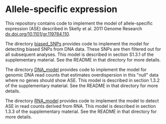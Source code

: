 # Allele-specific expression

This repository contains code to implement the model of allele-specific expression
(ASE) described in Skelly et al. 2011 Genome Research 
[dx.doi.org/10.1101/gr.119784.110](dx.doi.org/10.1101/gr.119784.110).

The directory [biased_SNPs](biased_SNPs) provides code to implement the model
for detecting biased SNPs from DNA data. These SNPs are then filtered out for all
subsequent analyses. This model is described in section S1.3.1 of the 
supplementary material. See the README in that directory for more details.

The directory [DNA_model](DNA_model) provides code to implement the model
for genomic DNA read counts that estimates overdispersion in this "null" data where 
no genes should show ASE. This model is described in section 1.3.2 of the 
supplementary material. See the README in that directory for more details.

The directory [RNA_model](RNA_model) provides code to implement the model
to detect ASE in read counts derived from RNA. This model is described in section 1.3.3 
of the supplementary material. See the README in that directory for more details.
